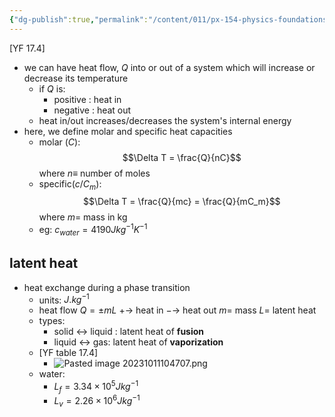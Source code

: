 ```yaml
---
{"dg-publish":true,"permalink":"/content/011/px-154-physics-foundations/px-154-b-thermal-physics/px-154-b3-heat-capacity/","noteIcon":"1","created":"2025-08-27T13:14:08.599+01:00","updated":"2024-11-26T19:49:24.000+00:00"}
---
```


[YF 17.4]
- we can have heat flow, $Q$ into or out of a system which will increase or decrease its temperature
	- if $Q$ is:
		- positive : heat in
		- negative : heat out
	- heat in/out increases/decreases the system's internal energy
- here, we define molar and specific heat capacities
	- molar ($C$): 
	$$\Delta T = \frac{Q}{nC}$$
		where $n \equiv$ number of moles
	- specific($c/C_m$): 
	$$\Delta T = \frac{Q}{mc} = \frac{Q}{mC_m}$$
		where $m =$ mass in kg
	- eg:  $c_{water}=4190 Jkg^{-1}K^{-1}$
## latent heat
- heat exchange during a phase transition
	- units: $J.kg^{-1}$
	- heat flow $Q=\pm mL$ 
		$+ \to$ heat in
		$-\to$ heat out
		$m=$ mass
		$L=$ latent heat
	- types:
		- solid $\leftrightarrow$ liquid : latent heat of **fusion**
		- liquid $\leftrightarrow$ gas: latent heat of **vaporization**
	- [YF table 17.4]
		- ![Pasted image 20231011104707.png](/img/user/pics/Pasted%20image%2020231011104707.png)
	- water:
		- $L_{f}=3.34\times 10^{5} Jkg^{-1}$
		- $L_{v}=2.26\times 10^{6}Jkg^{-1}$
